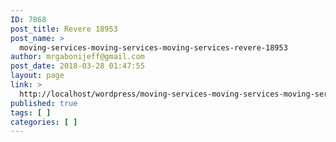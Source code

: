 ```yaml
---
ID: 7868
post_title: Revere 18953
post_name: >
  moving-services-moving-services-moving-services-revere-18953
author: mrgabonijeff@gmail.com
post_date: 2018-03-28 01:47:55
layout: page
link: >
  http://localhost/wordpress/moving-services-moving-services-moving-services-revere-18953/
published: true
tags: [ ]
categories: [ ]
---
```

